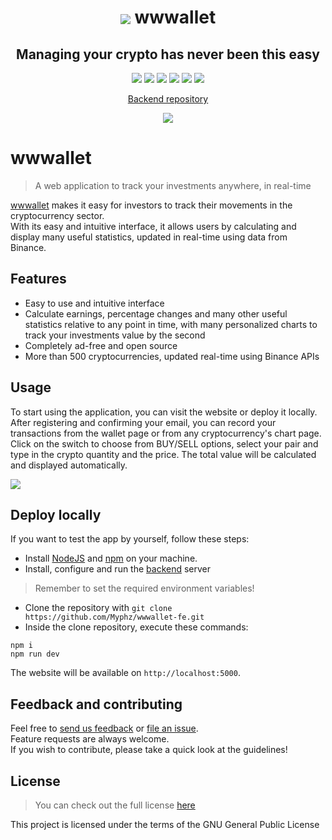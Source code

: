<p align="center">
<h1 align="center">
<img align="center" src="https://wwwallet.app/icons/logo.svg">
wwwallet
</h1>
<h2 align="center">Managing your crypto has never been this easy</h2>
</p>

<p align="center">
<img src="https://img.shields.io/badge/HTML5-E34F26?style=for-the-badge&logo=html5&logoColor=white">
<img src="https://img.shields.io/badge/Sass-CC6699?style=for-the-badge&logo=sass&logoColor=white">
<img src="https://img.shields.io/badge/JavaScript-F7DF1E?style=for-the-badge&logo=javascript&logoColor=black">
<img src="https://img.shields.io/badge/Vue.js-35495E?style=for-the-badge&logo=vue.js&logoColor=4FC08D">
<img src="https://img.shields.io/badge/MongoDB-4EA94B?style=for-the-badge&logo=mongodb&logoColor=white">
<img src="https://img.shields.io/badge/Bitcoin-000000?style=for-the-badge&logo=bitcoin&logoColor=white">
</p>

<p align="center">
<a href="https://github.com/Myphz/wwwallet-be" target="_blank">Backend repository</a>
</p>

<p align="center">
<img src="https://wwwallet.app/images/tablet_mockup.png">
</p>


# wwwallet
> A web application to track your investments anywhere, in real-time

<a href="https://wwwallet.app/" target="_blank">wwwallet</a> makes it easy for investors to track their movements in the cryptocurrency sector.  
With its easy and intuitive interface, it allows users by calculating and display many useful statistics, updated in real-time using data from Binance.

## Features
- Easy to use and intuitive interface
- Calculate earnings, percentage changes and many other useful statistics relative to any point in time, with many personalized charts to track your investments value by the second
- Completely ad-free and open source
- More than 500 cryptocurrencies, updated real-time using Binance APIs

## Usage
To start using the application, you can visit the website or deploy it locally.  
After registering and confirming your email, you can record your transactions from the wallet page or from any cryptocurrency's chart page.
Click on the switch to choose from BUY/SELL options, select your pair and type in the crypto quantity and the price. The total value will be calculated and displayed automatically.

<img src="https://wwwallet.app/images/transaction.png">

## Deploy locally
If you want to test the app by yourself, follow these steps:
- Install <a href="https://nodejs.org/" target="_blank">NodeJS</a> and <a href="https://www.npmjs.com/">npm</a> on your machine.
- Install, configure and run the <a href="https://github.com/Myphz/wwwallet-be">backend</a> server
> Remember to set the required environment variables!
- Clone the repository with `git clone https://github.com/Myphz/wwwallet-fe.git`
- Inside the clone repository, execute these commands:
```
npm i
npm run dev
```
The website will be available on `http://localhost:5000`.

## Feedback and contributing
Feel free to <a href="https://wwwallet.app/feedback" target="_blank">send us feedback</a> or <a href="https://github.com/Myphz/wwwallet-fe/issues" target="_blank">file an issue</a>.  
Feature requests are always welcome.  
If you wish to contribute, please take a quick look at the guidelines!

## License
> You can check out the full license <a href="https://github.com/Myphz/wwwallet-fe/blob/main/LICENSE" target="_blank">here</a>

This project is licensed under the terms of the GNU General Public License